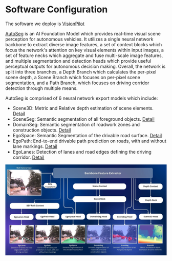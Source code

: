 # Software Configuration

The software we deploy is [VisionPilot](https://github.com/autowarefoundation/autoware.privately-owned-vehicles)

[AutoSeg](https://github.com/autowarefoundation/autoware.privately-owned-vehicles/tree/main/AutoSeg) is an AI Foundation Model which provides real-time visual scene perception for autonomous vehicles. It utilizes a single neural network backbone to extract diverse image features, a set of context blocks which focus the network's attention on key visual elements within input images, a set of feature necks which aggregate and fuse multi-scale image features, and multiple segmentation and detection heads which provide useful perceptual outputs for autonomous decision making. Overall, the network is split into three branches, a Depth Branch which calculates the per-pixel scene depth, a Scene Branch which focuses on per-pixel scene segmentation, and a Path Branch, which focuses on driving corridor detection through multiple means.

AutoSeg is comprised of 6 neural network export models which include:

- Scene3D: Metric and Relative depth estimation of scene elements. [Detail](./Scene3D/index.md)
- SceneSeg: Semantic segmentation of all foreground objects. [Detail](./SceneSeg/index.md)
- DomainSeg: Semantic segmentation of roadwork zones and construction objects. [Detail](./DomainSeg/index.md)
- EgoSpace: Semantic Segmentation of the drivable road surface. [Detail](./EgoSpace/index.md)
- EgoPath: End-to-end drivable path prediction on roads, with and without lane markings. [Detail](./EgoPath/index.md)
- EgoLanes: Detection of lanes and road edges defining the driving corridor. [Detail](./EgoLanes/index.md)

![Software Overview](images/AutoSeg.jpg)
